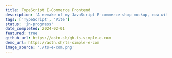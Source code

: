 ```yaml
---
title: TypeScript E-Commerce Frontend
description: 'A remake of my JavaScript E-commerce shop mockup, now with Vite!'
tags: ['TypeScript', 'Vite']
status: 'in-progress'
date_completed: 2024-02-01
featured: true
github_url: https://astn.sh/gh-ts-simple-e-com
demo_url: https://astn.sh/ts-simple-e-com
image_source: './ts-e-com.png'
---
```

